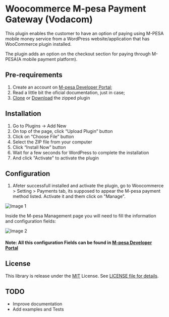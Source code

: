 # Woocommerce M-pesa Payment Gateway (Vodacom) 
This plugin enables the customer to have an option of paying using M-PESA mobile money service from a WordPress website/application that has WooCommerce plugin installed.

The plugin adds an option on the checkout section for paying through M-PESA(A mobile payment platform).

## Pre-requirements
  1. Create an account on [M-pesa Developer Portal](https://developer.mpesa.vm.co.mz/);
  2. Read a little bit the oficial documentation, just in case;
  3. [Clone](https://github.com/herquiloidehele/mpesa-wordpress-plugin) or [Download](https://github.com/herquiloidehele/mpesa-woocommerce-plugin/archive/master.zip) the zipped plugin 
  
## Installation
 1. Go to Plugins -> Add New
 2. On top of the page, click “Upload Plugin” button
 3. Click  on “Choose File” button
 4. Select the ZIP file from your computer
 5. Click “Install Now” button
 6. Wait for a few seconds for WordPress to complete the installation
 7. And click "Activate" to activate the plugin
  
 ## Configuration
 1. Afeter successfull installed and activate the plugin, go to Woocommerce > Setting > Payments tab, its supposed to appear the M-pesa payment method listed. Activate it and them click on "Manage".
 
![Image 1](https://raw.githubusercontent.com/herquiloidehele/mpesa-wordpress-plugin/master/img/image2.png)
 
  Inside the M-pesa Management page you will need to fill the information and configuration fields:  
  
  ![Image 2](https://github.com/herquiloidehele/mpesa-wordpress-plugin/blob/master/img/image1.PNG?raw=true)


#### Note: All this configuration Fields can be found in [M-pesa Developer Portal](https://developer.mpesa.vm.co.mz)


## License
This library is release under the [MIT](https://github.com/herquiloidehele/mpesa-woocommerce-plugin/blob/master/LICENSE) License. See [LICENSE file for details](https://github.com/herquiloidehele/mpesa-woocommerce-plugin/blob/master/LICENSE).

## TODO
* Improve documentation
* Add examples and Tests
